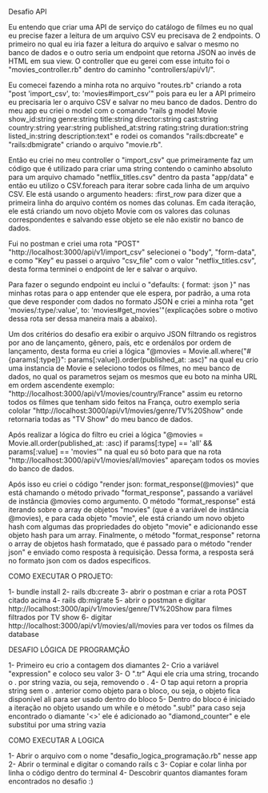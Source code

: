 Desafio API

Eu entendo que criar uma API de serviço do catálogo de filmes eu no qual eu precise fazer a leitura de um arquivo CSV eu precisava de 2 endpoints.
O primeiro no qual eu iria fazer a leitura do arquivo e salvar o mesmo no banco de dados e o outro seria um endpoint que retorna JSON ao invés de HTML em sua view.
O controller que eu gerei com esse intuito foi o "movies_controller.rb" dentro do caminho "controllers/api/v1/".

Eu comecei fazendo a minha rota no arquivo "routes.rb" criando a rota "post 'import_csv', to: 'movies#import_csv'" pois para eu ler a API primeiro eu precisaria ler o arquivo CSV e salvar no meu banco de dados. Dentro do meu app eu criei o model com o comando "rails g model Movie show_id:string genre:string title:string director:string cast:string country:string year:string published_at:string rating:string duration:string listed_in:string description:text" e rodei os comandos "rails:dbcreate" e "rails:dbmigrate" criando o arquivo "movie.rb".

Então eu criei no meu controller o "import_csv" que primeiramente faz um código que é utilizado para criar uma string contendo o caminho absoluto para um arquivo chamado "netflix_titles.csv" dentro da pasta "app/data" e então eu utilizo o CSV.foreach para iterar sobre cada linha de um arquivo CSV. Ele está usando o argumento headers: :first_row para dizer que a primeira linha do arquivo contém os nomes das colunas. Em cada iteração, ele está criando um novo objeto Movie com os valores das colunas correspondentes e salvando esse objeto se ele não existir no banco de dados.

Fui no postman e criei uma rota "POST" "http://localhost:3000/api/v1/import_csv" selecionei o "body", "form-data", e como "Key" eu passei o arquivo "csv_file" com o valor "netflix_titles.csv", desta forma terminei o endpoint de ler e salvar o arquivo.

Para fazer o segundo endpoint eu inclui o "defaults: { format: :json }" nas minhas rotas para o app entender que ele espera, por padrão, a uma rota que deve responder com dados no formato JSON e criei a minha rota "get 'movies/:type/:value', to: 'movies#get_movies'"(explicações sobre o motivo dessa rota ser dessa maneira mais a abaixo).

Um dos critérios do desafio era exibir o arquivo JSON filtrando os registros por ano de lançamento, gênero, país, etc e ordenálos por ordem de lançamento, desta forma eu criei a lógica "@movies = Movie.all.where("#{params[:type]}": params[:value]).order(published_at: :asc)" na qual eu crio uma instancia de Movie e seleciono todos os filmes, no meu banco de dados, no qual os parametros sejam os mesmos que eu boto na minha URL em ordem ascendente exemplo: "http://localhost:3000/api/v1/movies/country/France" assim eu retorno todos os filmes que tenham sido feitos na França, outro exemplo seria cololar "http://localhost:3000/api/v1/movies/genre/TV%20Show" onde retornaria todas as "TV Show" do meu banco de dados.

Após realizar a lógica do filtro eu criei a lógica "@movies = Movie.all.order(published_at: :asc) if params[:type] == 'all' && params[:value] == 'movies'" na qual eu só boto para que na rota "http://localhost:3000/api/v1/movies/all/movies" apareçam todos os movies do banco de dados.

Após isso eu criei o código "render json: format_response(@movies)" que está chamando o método privado "format_response", passando a variável de instância @movies como argumento. O método "format_response" está iterando sobre o array de objetos "movies" (que é a variável de instância @movies), e para cada objeto "movie", ele está criando um novo objeto hash com algumas das propriedades do objeto "movie" e adicionando esse objeto hash para um array. Finalmente, o método "format_response" retorna o array de objetos hash formatado, que é passado para o método "render json" e enviado como resposta à requisição. Dessa forma, a resposta será no formato json com os dados especificos.


COMO EXECUTAR O PROJETO:

1- bundle install
2- rails db:create
3- abrir o postman e criar a rota POST citado acima
4- rails db:migrate
5- abrir o postman e digitar http://localhost:3000/api/v1/movies/genre/TV%20Show para filmes filtrados por TV show
6- digitar http://localhost:3000/api/v1/movies/all/movies para ver todos os filmes da database



DESAFIO LÓGICA DE PROGRAMÇÃO


1- Primeiro eu crio a contagem dos diamantes
2- Crio a variável "expression" e coloco seu valor
3- O ".tr" Aqui ele cria uma string, trocando o . por string vazia, ou seja, removendo o .
4- O tap aqui retorn a propria string sem o . anterior como objeto para o bloco, ou seja, o objeto fica disponível ali para ser usado dentro do bloco
5- Dentro do bloco é iniciado a iteração no objeto usando um while
e o método ".sub!" para caso seja encontrado o diamante '<>' ele é adicionado ao "diamond_counter" e
ele substitui por uma string vazia

COMO EXECUTAR A LOGICA

1- Abrir o arquivo com o nome "desafio_logica_programação.rb" nesse app
2- Abrir o terminal e digitar o comando rails c
3- Copiar e colar linha por linha o código dentro do terminal
4- Descobrir quantos diamantes foram encontrados no desafio :)
